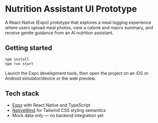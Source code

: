 # Nutrition Assistant UI Prototype

A React Native (Expo) prototype that explores a meal logging experience where users upload meal photos, view a calorie and macro summary, and receive gentle guidance from an AI nutrition assistant.

## Getting started

```bash
npm install
npm run start
```

Launch the Expo development tools, then open the project on an iOS or Android simulator/device or the web preview.

## Tech stack

- [Expo](https://expo.dev/) with React Native and TypeScript
- [NativeWind](https://www.nativewind.dev/) for Tailwind CSS styling semantics
- Mock data only — no backend integration yet
